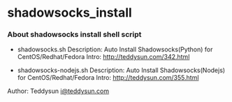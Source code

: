 shadowsocks_install
===================

### About shadowsocks install shell script

* shadowsocks.sh
Description: Auto Install Shadowsocks(Python) for CentOS/Redhat/Fedora
Intro: http://teddysun.com/342.html

* shadowsocks-nodejs.sh
Description: Auto Install Shadowsocks(Nodejs) for CentOS/Redhat/Fedora
Intro: http://teddysun.com/355.html

Author: Teddysun <i@teddysun.com>
